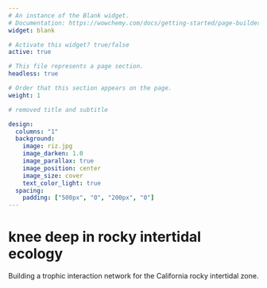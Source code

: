 ```yaml
---
# An instance of the Blank widget.
# Documentation: https://wowchemy.com/docs/getting-started/page-builder/
widget: blank

# Activate this widget? true/false
active: true

# This file represents a page section.
headless: true

# Order that this section appears on the page.
weight: 1

# removed title and subtitle

design:
  columns: "1"
  background:
    image: riz.jpg
    image_darken: 1.0
    image_parallax: true
    image_position: center
    image_size: cover
    text_color_light: true
  spacing:
    padding: ["500px", "0", "200px", "0"]
---
```

 
 
 
# knee deep in rocky intertidal ecology
 
 
 
Building a trophic interaction network for the California rocky intertidal zone.


